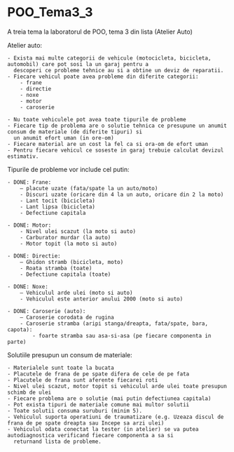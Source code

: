 # POO_Tema3_3
A treia tema la laboratorul de POO, tema 3 din lista (Atelier Auto)

Atelier auto:

    - Exista mai multe categorii de vehicule (motocicleta, bicicleta, automobil) care pot sosi la un garaj pentru a
      descoperi ce probleme tehnice au si a obtine un deviz de reparatii.
    - Fiecare vehicul poate avea probleme din diferite categorii:
        - frane
        - directie
        - noxe
        - motor
        - caroserie

    - Nu toate vehiculele pot avea toate tipurile de probleme
    - Fiecare tip de problema are o solutie tehnica ce presupune un anumit consum de materiale (de diferite tipuri) si
      un anumit efort uman (in ore-om)
    - Fiecare material are un cost la fel ca si ora-om de efort uman
    - Pentru fiecare vehicul ce soseste in garaj trebuie calculat devizul estimativ.

Tipurile de probleme vor include cel putin:

    - DONE: Frane:
        – placute uzate (fata/spate la un auto/moto)
        - Discuri uzate (oricare din 4 la un auto, oricare din 2 la moto)
        - Lant tocit (bicicleta)
        - Lant lipsa (bicicleta)
        - Defectiune capitala

    - DONE: Motor:
        - Nivel ulei scazut (la moto si auto)
        - Carburator murdar (la auto)
        - Motor topit (la moto si auto)

    - DONE: Directie:
        – Ghidon stramb (bicicleta, moto)
        - Roata stramba (toate)
        - Defectiune capitala (toate)

    - DONE: Noxe:
        – Vehiculul arde ulei (moto si auto)
        - Vehiculul este anterior anului 2000 (moto si auto)

    - DONE: Caroserie (auto):
        – Caroserie corodata de rugina
        - Caroserie stramba (aripi stanga/dreapta, fata/spate, bara, capota):
            - foarte stramba sau asa-si-asa (pe fiecare componenta in parte)

Solutiile presupun un consum de materiale:

    - Materialele sunt toate la bucata
    - Placutele de frana de pe spate difera de cele de pe fata
    - Placutele de frana sunt aferente fiecarei roti
    - Nivel ulei scazut, motor topit si vehiculul arde ulei toate presupun schimb de ulei
    - Fiecare problema are o solutie (mai putin defectiunea capitala)
    - Pot exista tipuri de materiale comune mai multor solutii
    - Toate solutii consuma suruburi (minim 5).
    - Vehiculul suporta operatiuni de traumatizare (e.g. Uzeaza discul de frana de pe spate dreapta sau Incepe sa arzi ulei)
    - Vehiculul odata conectat la tester (in atelier) se va putea autodiagnostica verificand fiecare componenta a sa si
      returnand lista de probleme.

